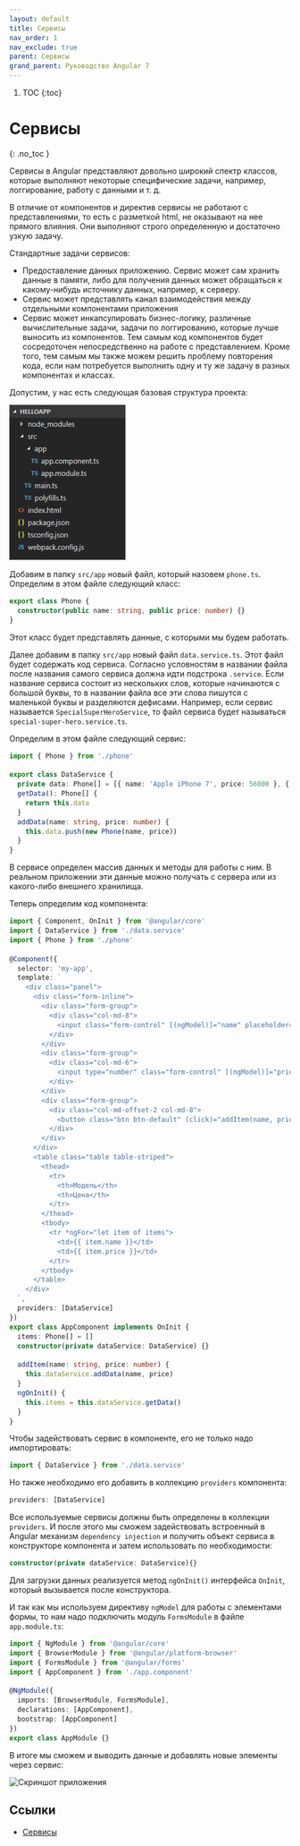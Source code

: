 ```yaml
---
layout: default
title: Сервисы
nav_order: 1
nav_exclude: true
parent: Сервисы
grand_parent: Руководство Angular 7
---
```


<!-- prettier-ignore-start -->
1. TOC
{:toc}

# Сервисы
{: .no_toc }
<!-- prettier-ignore-end -->

Сервисы в Angular представляют довольно широкий спектр классов, которые выполняют некоторые специфические задачи, например, логгирование, работу с данными и т. д.

В отличие от компонентов и директив сервисы не работают с представлениями, то есть с разметкой html, не оказывают на нее прямого влияния. Они выполняют строго определенную и достаточно узкую задачу.

Стандартные задачи сервисов:

- Предоставление данных приложению. Сервис может сам хранить данные в памяти, либо для получения данных может обращаться к какому-нибудь источнику данных, например, к серверу.
- Сервис может представлять канал взаимодействия между отдельными компонентами приложения
- Сервис может инкапсулировать бизнес-логику, различные вычислительные задачи, задачи по логгированию, которые лучше выносить из компонентов. Тем самым код компонентов будет сосредоточен непосредственно на работе с представлением. Кроме того, тем самым мы также можем решить проблему повторения кода, если нам потребуется выполнить одну и ту же задачу в разных компонентах и классах.

Допустим, у нас есть следующая базовая структура проекта:

![Структура проекта](services-1.png)

Добавим в папку `src/app` новый файл, который назовем `phone.ts`. Определим в этом файле следующий класс:

```typescript
export class Phone {
  constructor(public name: string, public price: number) {}
}
```

Этот класс будет представлять данные, с которыми мы будем работать.

Далее добавим в папку `src/app` новый файл `data.service.ts`. Этот файл будет содержать код сервиса. Согласно условностям в названии файла после названия самого сервиса должна идти подстрока `.service`. Если название сервиса состоит из нескольких слов, которые начинаются с большой буквы, то в названии файла все эти слова пишутся с маленькой буквы и разделяются дефисами. Например, если сервис называется `SpecialSuperHeroService`, то файл сервиса будет называться `special-super-hero.service.ts`.

Определим в этом файле следующий сервис:

```typescript
import { Phone } from './phone'

export class DataService {
  private data: Phone[] = [{ name: 'Apple iPhone 7', price: 56000 }, { name: 'HP Elite x3', price: 56000 }, { name: 'Alcatel Idol S4', price: 25000 }]
  getData(): Phone[] {
    return this.data
  }
  addData(name: string, price: number) {
    this.data.push(new Phone(name, price))
  }
}
```

В сервисе определен массив данных и методы для работы с ним. В реальном приложении эти данные можно получать с сервера или из какого-либо внешнего хранилища.

Теперь определим код компонента:

```typescript
import { Component, OnInit } from '@angular/core'
import { DataService } from './data.service'
import { Phone } from './phone'

@Component({
  selector: 'my-app',
  template: `
    <div class="panel">
      <div class="form-inline">
        <div class="form-group">
          <div class="col-md-8">
            <input class="form-control" [(ngModel)]="name" placeholder="Модель" />
          </div>
        </div>
        <div class="form-group">
          <div class="col-md-6">
            <input type="number" class="form-control" [(ngModel)]="price" placeholder="Цена" />
          </div>
        </div>
        <div class="form-group">
          <div class="col-md-offset-2 col-md-8">
            <button class="btn btn-default" (click)="addItem(name, price)">Добавить</button>
          </div>
        </div>
      </div>
      <table class="table table-striped">
        <thead>
          <tr>
            <th>Модель</th>
            <th>Цена</th>
          </tr>
        </thead>
        <tbody>
          <tr *ngFor="let item of items">
            <td>{{ item.name }}</td>
            <td>{{ item.price }}</td>
          </tr>
        </tbody>
      </table>
    </div>
  `,
  providers: [DataService]
})
export class AppComponent implements OnInit {
  items: Phone[] = []
  constructor(private dataService: DataService) {}

  addItem(name: string, price: number) {
    this.dataService.addData(name, price)
  }
  ngOnInit() {
    this.items = this.dataService.getData()
  }
}
```

Чтобы задействовать сервис в компоненте, его не только надо импортировать:

```typescript
import { DataService } from './data.service'
```

Но также необходимо его добавить в коллекцию `providers` компонента:

```typescript
providers: [DataService]
```

Все используемые сервисы должны быть определены в коллекции `providers`. И после этого мы сможем задействовать встроенный в Angular механизм `dependency injection` и получить объект сервиса в конструкторе компонента и затем использовать по необходимости:

```typescript
constructor(private dataService: DataService){}
```

Для загрузки данных реализуется метод `ngOnInit()` интерфейса `OnInit`, который вызывается после конструктора.

И так как мы используем директиву `ngModel` для работы с элементами формы, то нам надо подключить модуль `FormsModule` в файле `app.module.ts`:

```typescript
import { NgModule } from '@angular/core'
import { BrowserModule } from '@angular/platform-browser'
import { FormsModule } from '@angular/forms'
import { AppComponent } from './app.component'

@NgModule({
  imports: [BrowserModule, FormsModule],
  declarations: [AppComponent],
  bootstrap: [AppComponent]
})
export class AppModule {}
```

В итоге мы сможем и выводить данные и добавлять новые элементы через сервис:

![Скриншот приложения](services-2.png)

## Ссылки

- [Сервисы](https://metanit.com/web/angular2/4.1.php)
